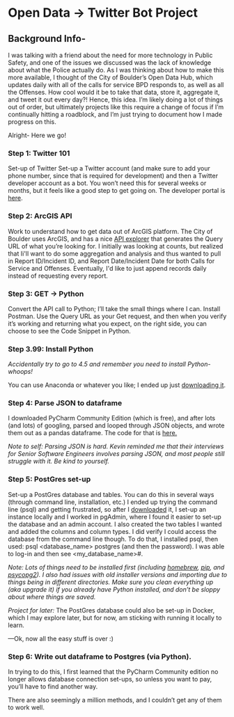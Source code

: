 # Open Data -> Twitter Bot Project

## Background Info- 

I was talking with a friend about the need for more technology in Public Safety, and one of the issues we discussed was the lack of knowledge about what the Police actually do. As I was thinking about how to make this more available, I thought of the City of Boulder’s Open Data Hub, which updates daily with all of the calls for service BPD responds to, as well as all the Offenses. How cool would it be to take that data, store it, aggregate it, and tweet it out every day?! Hence, this idea. 
I’m likely doing a lot of things out of order, but ultimately projects like this require a change of focus if I’m continually hitting a roadblock, and I’m just trying to document how I made progress on this. 

Alright- Here we go!

### Step 1: Twitter 101

Set-up of Twitter
Set-up a Twitter account (and make sure to add your phone number, since that is required for development) and then a Twitter developer account as a bot. You won’t need this for several weeks or months, but it feels like a good step to get going on. 
The developer portal is [here](https://developer.twitter.com/en).

### Step 2: ArcGIS API

Work to understand how to get data out of ArcGIS platform. The City of Boulder uses ArcGIS, and has a nice [API explorer](https://open-data.bouldercolorado.gov/datasets/8ef054b1a3ca4ac496d75ec28f17a117_0/api) that generates the Query URL of what you’re looking for. I initially was looking at counts, but realized that Ii'll want to do some aggregation and analysis and thus wanted to pull in Report ID/Incident ID, and Report Date/Incident Date for both Calls for Service and Offenses. Eventually, I'd like to just append records daily instead of requesting every report.

### Step 3: GET -> Python

Convert the API call to Python; I’ll take the small things where I can. Install Postman. Use the Query URL as your Get request, and then when you verify it’s working and returning what you expect,  on the right side, you can choose to see the Code Snippet in Python.
 
### Step 3.99: Install Python

*Accidentally try to go to 4.5 and remember you need to install Python- whoops!*

You can use Anaconda or whatever you like; I ended up just [downloading it](https://python.org). 

### Step 4: Parse JSON to dataframe

I downloaded PyCharm Community Edition (which is free), and after lots (and lots) of googling, parsed and looped through JSON objects, and wrote them out as a pandas dataframe. The code for that is [here.](https://github.com/kgbridges/bpd-bot/blob/main/create_dataframe)

*Note to self: Parsing JSON is hard. Kevin reminded me that their interviews for Senior Software Engineers involves parsing JSON, and most people still struggle with it. Be kind to yourself.*

### Step 5: PostGres set-up

Set-up a PostGres database and tables. You can do this in several ways (through command line, installation, etc.) I ended up trying the command line (psql) and getting frustrated, so after I [downloaded](https://www.postgresql.org/download/) it, I set-up an instance locally and I worked in pgAdmin, where I found it easier to set-up the database and an admin account. I also created the two tables I wanted and added the columns and column types. I did verify I could access the database from the command line though. 
To do that, I installed psql, then used: psql <database_name> postgres (and then the password). I was able to log-in and then see <my_database_name>#.  

*Note: Lots of things need to be installed first (including [homebrew](https://brew.sh/), [pip](https://pip.pypa.io/en/stable/installation/), and [psycopg2](https://pypi.org/project/psycopg2/)). I also had issues with old installer versions and importing due to things being in different directories. Make sure you clean everything up (aka upgrade it) if you already have Python installed, and don’t be sloppy about where things are saved.*

*Project for later:*
The PostGres database could also be set-up in Docker, which I may explore later, but for now, am sticking with running it locally to learn. 

—Ok, now all the easy stuff is over :)

### Step 6: Write out dataframe to Postgres (via Python).

In trying to do this, I first learned that the PyCharm Community edition no longer allows database connection set-ups, so unless you want to pay, you’ll have to find another way. 

There are also seemingly a million methods, and I couldn’t get any of them to work well. 
